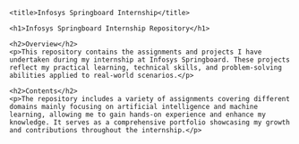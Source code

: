 
    <title>Infosys Springboard Internship</title>

    <h1>Infosys Springboard Internship Repository</h1>

    <h2>Overview</h2>
    <p>This repository contains the assignments and projects I have undertaken during my internship at Infosys Springboard. These projects reflect my practical learning, technical skills, and problem-solving abilities applied to real-world scenarios.</p>

    <h2>Contents</h2>
    <p>The repository includes a variety of assignments covering different domains mainly focusing on artificial intelligence and machine learning, allowing me to gain hands-on experience and enhance my knowledge. It serves as a comprehensive portfolio showcasing my growth and contributions throughout the internship.</p>



